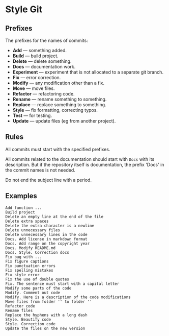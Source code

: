 # Style Git

## Prefixes

The prefixes for the names of commits:

* **Add** — something added.
* **Build** — build project.
* **Delete** — delete something.
* **Docs** — documentation work.
* **Experiment** — experiment that is not allocated to a separate git branch.
* **Fix** — error correction.
* **Modify** — any modification other than a fix.
* **Move** — move files.
* **Refactor** — refactoring code.
* **Rename** — rename something to something.
* **Replace** — replace something to something.
* **Style** — fix formatting, correcting typos.
* **Test** — for testing.
* **Update** — update files (eg from another project).

## Rules

All commits must start with the specified prefixes.

All commits related to the documentation should start with `Docs` with its description. But if the repository itself is documentation, the prefix 'Docs' in the commit names is not needed.

Do not end the subject line with a period.

## Examples

```text
Add function ...
Build project
Delete an empty line at the end of the file
Delete extra spaces
Delete the extra character is a newline
Delete unnecessary files
Delete unnecessary lines in the code
Docs. Add license in markdown format
Docs. Add range on the copyright year
Docs. Modify README.md
Docs. Style. Correction docs
Fix bug with ...
Fix figure captions
Fix punctuation errors
Fix spelling mistakes
Fix style error
Fix the use of double quotes
Fix. The sentence must start with a capital letter
Modify some parts of the code
Modify. Comment out code
Modify. Here is a description of the code modifications
Move files from folder '' to folder ''
Refactor code
Rename files
Replace the hyphens with a long dash
Style. Beautify code
Style. Correction code
Update the files on the new version
```